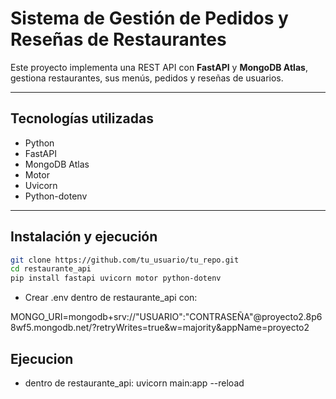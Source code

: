 # Sistema de Gestión de Pedidos y Reseñas de Restaurantes

Este proyecto implementa una REST API con **FastAPI** y **MongoDB Atlas**, gestiona restaurantes, sus menús, pedidos y reseñas de usuarios.

---

##  Tecnologías utilizadas

- Python
- FastAPI
- MongoDB Atlas
- Motor 
- Uvicorn
- Python-dotenv 

---


## Instalación y ejecución

```bash
git clone https://github.com/tu_usuario/tu_repo.git
cd restaurante_api
pip install fastapi uvicorn motor python-dotenv
```

- Crear .env dentro de restaurante_api con:

MONGO_URI=mongodb+srv://"USUARIO":"CONTRASEÑA"@proyecto2.8p68wf5.mongodb.net/?retryWrites=true&w=majority&appName=proyecto2

## Ejecucion
- dentro de restaurante_api:
uvicorn main:app --reload


